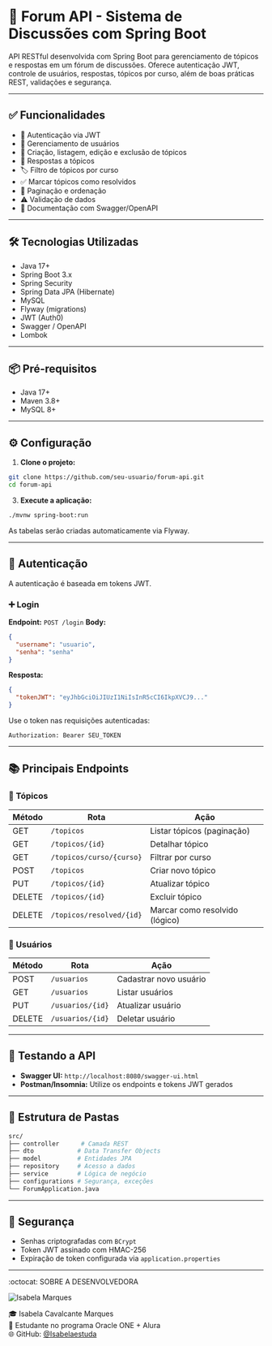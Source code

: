 
# 🧵 Forum API - Sistema de Discussões com Spring Boot

API RESTful desenvolvida com Spring Boot para gerenciamento de tópicos e respostas em um fórum de discussões. Oferece autenticação JWT, controle de usuários, respostas, tópicos por curso, além de boas práticas REST, validações e segurança.

---

## ✅ Funcionalidades

- 🔐 Autenticação via JWT
- 👥 Gerenciamento de usuários
- 🧵 Criação, listagem, edição e exclusão de tópicos
- 💬 Respostas a tópicos
- 🏷️ Filtro de tópicos por curso
- ✅ Marcar tópicos como resolvidos
- 🔎 Paginação e ordenação
- ⚠️ Validação de dados
- 📘 Documentação com Swagger/OpenAPI

---

## 🛠️ Tecnologias Utilizadas

- Java 17+
- Spring Boot 3.x
- Spring Security
- Spring Data JPA (Hibernate)
- MySQL
- Flyway (migrations)
- JWT (Auth0)
- Swagger / OpenAPI
- Lombok

---

## 📦 Pré-requisitos

- Java 17+
- Maven 3.8+
- MySQL 8+

---

## ⚙️ Configuração

1. **Clone o projeto:**
```bash
git clone https://github.com/seu-usuario/forum-api.git
cd forum-api
````

3. **Execute a aplicação:**

```bash
./mvnw spring-boot:run
```

As tabelas serão criadas automaticamente via Flyway.

---

## 🔐 Autenticação

A autenticação é baseada em tokens JWT.

### ➕ Login

**Endpoint:** `POST /login`
**Body:**

```json
{
  "username": "usuario",
  "senha": "senha"
}
```

**Resposta:**

```json
{
  "tokenJWT": "eyJhbGciOiJIUzI1NiIsInR5cCI6IkpXVCJ9..."
}
```

Use o token nas requisições autenticadas:

```
Authorization: Bearer SEU_TOKEN
```

---

## 📚 Principais Endpoints

### 🔸 Tópicos

| Método | Rota                     | Ação                           |
| ------ | ------------------------ | ------------------------------ |
| GET    | `/topicos`               | Listar tópicos (paginação)     |
| GET    | `/topicos/{id}`          | Detalhar tópico                |
| GET    | `/topicos/curso/{curso}` | Filtrar por curso              |
| POST   | `/topicos`               | Criar novo tópico              |
| PUT    | `/topicos/{id}`          | Atualizar tópico               |
| DELETE | `/topicos/{id}`          | Excluir tópico                 |
| DELETE | `/topicos/resolved/{id}` | Marcar como resolvido (lógico) |

### 🔸 Usuários

| Método | Rota             | Ação                   |
| ------ | ---------------- | ---------------------- |
| POST   | `/usuarios`      | Cadastrar novo usuário |
| GET    | `/usuarios`      | Listar usuários        |
| PUT    | `/usuarios/{id}` | Atualizar usuário      |
| DELETE | `/usuarios/{id}` | Deletar usuário        |

---

## 🧪 Testando a API

* **Swagger UI:** `http://localhost:8080/swagger-ui.html`
* **Postman/Insomnia:** Utilize os endpoints e tokens JWT gerados

---

## 📁 Estrutura de Pastas

```bash
src/
├── controller      # Camada REST
├── dto            # Data Transfer Objects
├── model          # Entidades JPA
├── repository     # Acesso a dados
├── service        # Lógica de negócio
├── configurations # Segurança, exceções
└── ForumApplication.java
```

---

## 🔐 Segurança

* Senhas criptografadas com `BCrypt`
* Token JWT assinado com HMAC-256
* Expiração de token configurada via `application.properties`

---

:octocat:   SOBRE A DESENVOLVEDORA  

![Isabela Marques](https://github.com/user-attachments/assets/76a8e0d4-8a08-45cd-9e9b-18f70cc0122c)

🎓 Isabela Cavalcante Marques  
💼 Estudante no programa Oracle ONE + Alura  
🌐 GitHub: [@Isabelaestuda](https://github.com/Isabelaestuda)  



